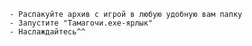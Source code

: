 
    - Распакуйте архив с игрой в любую удобную вам папку
    - Запустите "Тамагочи.ехе-ярлык"
    - Наслаждайтесь^^
